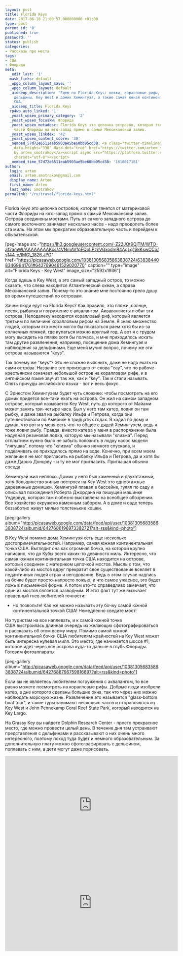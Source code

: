 ```yaml
---
layout: post
title: Florida Keys
date: 2017-06-18 21:00:57.000000000 +01:00
type: post
parent_id: '0'
published: true
password: ''
status: publish
categories:
- Рассказы про места
tags:
- США
- Флорида
meta:
  _edit_last: '1'
  mask_links: default
  _wpgo_column_layout_save: ''
  _wpgo_column_layout: default
  _aioseop_description: 'Едем по Florida Keys: пляжи, коралловые рифы, акваланги,
    дельфины, Key West и домик Хемингуэя, а также самая южная континентальная точка
    США.'
  _aioseop_title: Florida Keys
  rp4wp_auto_linked: '1'
  _yoast_wpseo_primary_category: '2'
  _yoast_wpseo_focuskw: Флорида
  _yoast_wpseo_metadesc: Florida Keys это цепочка островов, которая тянется от материковой
    части Флориды на юго-запад прямо в самый Мексиканский залив.
  _yoast_wpseo_linkdex: '42'
  _yoast_wpseo_content_score: '30'
  _oembed_57d72e6511eab5903ae5be60bb95cd38: <a class="twitter-timeline" data-width="625"
    data-height="938" data-dnt="true" href="https://twitter.com/artem_smotrakov?ref_src=twsrc%5Etfw">Tweets
    by artem_smotrakov</a><script async src="https://platform.twitter.com/widgets.js"
    charset="utf-8"></script>
  _oembed_time_57d72e6511eab5903ae5be60bb95cd38: '1618017181'
author:
  login: artem
  email: artem.smotrakov@gmail.com
  display_name: Artem
  first_name: Artem
  last_name: Smotrakov
permalink: "/ru/travel/florida-keys.html"
---
```

Florida Keys это цепочка островов, которая тянется от материковой части Флориды на юго-запад&nbsp;прямо в самый Мексиканский залив. Острова соединены мостами. Путь от самого западного острова до самого восточного занимает несколько часов - надо преодолеть более ста миль. На этом мы прекратим образовательную часть и перейдем к обывательской.

[peg-image src="https://lh3.googleusercontent.com/-Z22JQt9QjTM/WTO-a12amWI/AAAAAAAAKxs/4VNmAVfpEQoLPznVGxodmR4AgLg1SkKswCCo/s144-o/IMG\_1826.JPG" href="https://picasaweb.google.com/103813056835863838724/6383844083469641761#6427690461529020770" caption="" type="image" alt="Florida Keys - Key West" image\_size="2592x1936"]

<!--more-->

Когда едешь в Key West, а это самый западный остров, то можно сказать, что слева находится Атлантический океан, а справа Мексиканский залив. Почему-то это знание мне постоянно грело душу во время путешествий по островам.

Зачем люди едут на Florida Keys? Как правило, это пляжи, солнце, песок, рыбалка и погружение с аквалангом. Аквалангисты любят эти острова. Неподалеку находится коралловый риф, который является третьим по величине коралловым рифом на Земле. Я знаю множество людей, которым это место могло бы показаться раем хотя бы из-за солнечных пляжей, где купаться можно круглый год. А вот я с трудом могу высидеть на пляже хотя бы полчаса, и мне приходилось искать там другие развлечения, например, посещение дома Хемингуэя и наблюдения за дельфинами. Еще меня мучил вопрос, почему же эти острова называются "keys".

Так почему же "keys"? Это не сложно выяснить, даже не надо ехать на сами острова. Название это произошло от слова "cay", что по рабоче-крестьянски означает небольшой остров на коралловом рифе, и в английском языке звучит так же, как и "key". Так и стали называть. Опять причуды английского языка - вот и весь фокус.

С Эрнестом Хемингуэем будет чуть сложнее: чтобы посмотреть на его домик придется все-таки ехать на острова. Он жил на самом западном острове, который называется Key West, путь до которого от Майами может занять три-четыре часа. Был у него там катер, ловил он там рыбку, и даже звал на рыбалку Ильфа и Петрова, когда они путешествовали по Америке в тридцатых годах. Я ходил по дому и думал, что вот и у меня есть что-то общее с дядей Хемингуэем, ведь я тоже ловил рыбу. Правда, вместо катера у меня в распоряжении была надувная резиновая лодка, которую мы называли "клизма". Перед отплытием нужно было не забыть положить в лодку насос модели "лягушка", потому что "клизма" обычно немного спускала, и подкачивать ее приходилось прямо на воде. Конечно, при всем моем желании я не мог пригласить на рыбалку Ильфа и Петрова, да и хотя бы даже Дарью Донцову - и ту&nbsp;не мог пригласить. Приглашал обычно соседа.

Хемингуэй жил неплохо. Домик у него был каменный и двухэтажный, хотя большинство жилых построек на Key West это одноэтажные деревянные домишки. Хемингуэй плавал в бассейне, гулял по саду и описывал похождения Роберта Джордана на пишущей машинке Ундервуд, которая там любезно выставлена на всеобщее обозрении. Все хозяйство окружено&nbsp;каменным забором. А в доме и саде теперь беззаботно живут милые толстенькие кошки.

[peg-gallery album="http://picasaweb.google.com/data/feed/api/user/103813056835863838724/albumid/6427686196973382721?alt=rss&kind=photo"]

В Key West помимо дома Хемингуэя есть еще несколько достопримечательностей. Например, самая южная континентальная точка США. Выглядит она как огромная бочка, на которой крупно написано, что до Кубы всего каких-то девяносто миль. Интересно, что самая южная континентальная точка США находится на острове, который соединен с материком цепочкой мостов. Мысль о том, что какой-либо из мостов вдруг прекратит свое существование вселяет в педантичных людей страх и негодование. Ведь в этом случае надпись на бочке будет просто-напросто ложью, и что самое ужасное, это будет ложь в письменной форме. А потом кто-то справедливо замечает, что один из мостов является&nbsp;разводным. И этот факт тут же вызывает праведный гнев любителей точности:

- Но позвольте! Как же можно&nbsp;называть эту бочку самой южной континентальной точкой США! Немедленно сведите мост!

Но туристам на все наплевать, и к самой южной точке США&nbsp;выстроилась&nbsp;длинная очередь из желающих сфотографироваться и рассказать об этом всему миру. Помимо самой южной континентальной бочки США любителям крайностей на Key West может быть интересна нулевая миля. Это место, где начинается шоссе #1, которое идет через все острова куда-то дальше в глубь Флориды. Готовим фотоаппараты.

[peg-gallery album="http://picasaweb.google.com/data/feed/api/user/103813056835863838724/albumid/6427688796759816897?alt=rss&kind=photo"]

Если вы не являетесь любителем погружения с аквалангом, то все равно можете посмотреть на коралловые рифы. Добрые люди изобрели катер, в дне которого сделаны большие окна, так что через них можно наблюдать морскую жизнь. Развлечение это называется "glass-bottom boat tour", и такие туры занимают несколько часов и отправляются из Key West и John Pennekamp Coral Reef State Park, который находится на Key Largo.

На&nbsp;Grassy Key вы найдете Dolphin Research Center - просто прекрасное место, где можно провести целый день. В течение дня там устраивают представления с дельфинами и рассказывают о них очень много интересного, поэтому поход туда будет и немного образовательным. За дополнительную плату можно сфотографировать с дельфином, поплавать с ним, а дети могут даже порисовать.

<iframe src="https://www.youtube.com/embed/YSRWE_bAJuU" width="560" height="315" frameborder="0" allowfullscreen="allowfullscreen"></iframe>  
<iframe src="https://www.youtube.com/embed/e8miuNqVKok" width="560" height="315" frameborder="0" allowfullscreen="allowfullscreen"></iframe>

